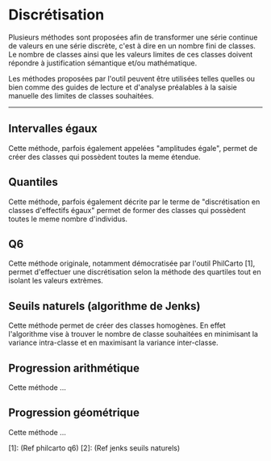 Discrétisation
===================

Plusieurs méthodes sont proposées afin de transformer une série continue de valeurs en une série discrète, c'est à dire en un nombre fini de classes. Le nombre de classes ainsi que les valeurs limites de ces classes doivent répondre à justification sémantique et/ou mathématique.

Les méthodes proposées par l'outil peuvent être utilisées telles quelles ou bien comme des guides de lecture et d'analyse préalables à la saisie manuelle des limites de classes souhaitées.

----------


Intervalles égaux
-------------

Cette méthode, parfois également appelées "amplitudes égale", permet de créer des classes qui possèdent toutes la meme étendue.


Quantiles
-------------
Cette méthode, parfois également décrite par le terme de "discrétisation en classes d'effectifs égaux" permet de former des classes qui possèdent toutes le meme nombre d'individus.


Q6
-------------

Cette méthode originale, notamment démocratisée par l'outil PhilCarto [1], permet d'effectuer une discrétisation selon la méthode des quartiles tout en isolant les valeurs extrèmes.


Seuils naturels (algorithme de Jenks)
-------------

Cette méthode permet de créer des classes homogènes. En effet l'algorithme vise à trouver le nombre de classe souhaitées en minimisant la variance intra-classe et en maximisant la variance inter-classe.


Progression arithmétique
-------------

Cette méthode ...


Progression géométrique
-------------

Cette méthode ...



  [1]: (Ref philcarto q6)
  [2]: (Ref jenks seuils naturels)


